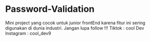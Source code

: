 # Password-Validation
Mini project yang cocok untuk junior frontEnd karena fitur ini sering digunakan di dunia industri.
Jangan lupa follow !!!
      Tiktok : cool Dev
      Instagram : cool_dev9
